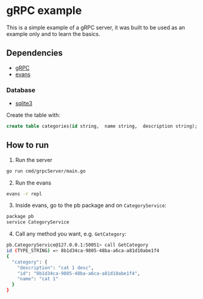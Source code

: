 # gRPC example

This is a simple example of a gRPC server, it was built to be used as an example only and to learn the basics.

## Dependencies

- [gRPC](https://grpc.io/docs/languages/go/quickstart/)
- [evans](https://github.com/ktr0731/evans)

### Database

- [sqlite3](https://www.tutorialspoint.com/sqlite/sqlite_installation.htm)

Create the table with:

```sql
create table categories(id string,  name string,  description string);
```

## How to run

1. Run the server

```bash
go run cmd/grpcServer/main.go
```

2. Run the evans

```bash
evans -r repl
```

3. Inside evans, go to the pb package and on `CategoryService`:

```bash
package pb
service CategoryService
```

4. Call any method you want, e.g. `GetCategory`:

```bash
pb.CategoryService@127.0.0.1:50051> call GetCategory
id (TYPE_STRING) => 8b1d34ca-9805-48ba-a6ca-a81d10abe1f4
{
  "category": {
    "description": "cat 1 desc",
    "id": "8b1d34ca-9805-48ba-a6ca-a81d10abe1f4",
    "name": "cat 1"
  }
}
```
